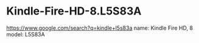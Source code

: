 # Kindle-Fire-HD-8.L5S83A
https://www.google.com/search?q=kindle+l5s83a  name: Kindle Fire HD, 8 model: L5S83A
